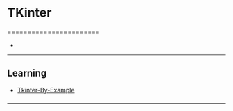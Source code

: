 # TKinter
=======================


- []()
-----------------------------------------------------------------------------------------------------

## Learning

- [Tkinter-By-Example](https://github.com/Dvlv/Tkinter-By-Example)


### 


-----------------------------------------------------------------------------------------------------